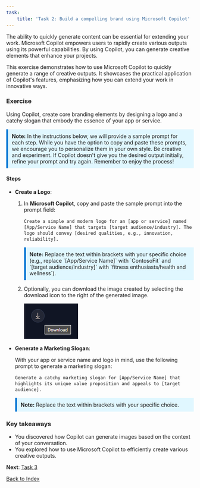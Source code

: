 ```yaml
---
task:
    title: 'Task 2: Build a compelling brand using Microsoft Copilot'
---
```


The ability to quickly generate content can be essential for extending your work. Microsoft Copilot empowers users to rapidly create various outputs using its powerful capabilities. By using Copilot, you can generate creative elements that enhance your projects.

This exercise demonstrates how to use Microsoft Copilot to quickly generate a range of creative outputs. It showcases the practical application of Copilot's features, emphasizing how you can extend your work in innovative ways.

### Exercise

Using Copilot, create core branding elements by designing a logo and a catchy slogan that embody the essence of your app or service.

<div style="background-color: #e0f7ff; padding: 10px; border-left: 5px solid #0078D4; margin-top: 15px; margin-bottom: 15px;">
    <strong>Note:</strong> In the instructions below, we will provide a sample prompt for each step. While you have the option to copy and paste these prompts, we encourage you to personalize them in your own style. Be creative and experiment. If Copilot doesn't give you the desired output initially, refine your prompt and try again. Remember to enjoy the process!
</div>

#### Steps

- **Create a Logo**:

    1. In **Microsoft Copilot**, copy and paste the sample prompt into the prompt field:

        ```
        Create a simple and modern logo for an [app or service] named [App/Service Name] that targets [target audience/industry]. The logo should convey [desired qualities, e.g., innovation, reliability].
        ```

        <div style="background-color: #e0f7ff; padding: 10px; border-left: 5px solid #0078D4; margin-top: 15px; margin-bottom: 15px;">
            <strong>Note:</strong> Replace the text within brackets with your specific choice (e.g., replace `[App/Service Name]` with `ContosoFit` and `[target audience/industry]` with `fitness enthusiasts/health and wellness`).
        </div>


    1. Optionally, you can download the image created by selecting the download icon to the right of the generated image.

        ![Screenshot showing Microsoft Copilot download image option.](../Media/download-image.png)


- **Generate a Marketing Slogan**:

    With your app or service name and logo in mind, use the following prompt to generate a marketing slogan:

    ```
    Generate a catchy marketing slogan for [App/Service Name] that highlights its unique value proposition and appeals to [target audience].
    ```

    <div style="background-color: #e0f7ff; padding: 10px; border-left: 5px solid #0078D4; margin-top: 15px; margin-bottom: 15px;">
        <strong>Note:</strong> Replace the text within brackets with your specific choice.
    </div>

### Key takeaways

- You discovered how Copilot can generate images based on the context of your conversation.
- You explored how to use Microsoft Copilot to efficiently create various creative outputs.

**Next**: [Task 3](https://microsoftlearning.github.io/Microsoft-Copilot-Immersion-Experience-GOV/Instructions/Labs/accelerate-creativity-with-microsoft-copilot/3-analyze-competition.html)

[Back to Index](https://microsoftlearning.github.io/Microsoft-Copilot-Immersion-Experience-GOV/Instructions/Labs/accelerate-creativity-with-microsoft-copilot/index_1.html)